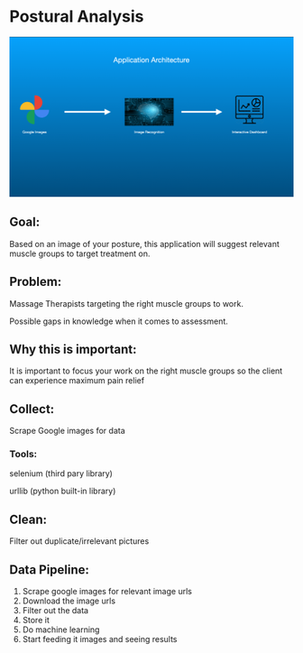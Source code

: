 # Postural Analysis

![app architechture](AppArchitecture.png)

## Goal:

Based on an image of your posture, this application will suggest relevant muscle groups to target treatment on.

## Problem:

Massage Therapists targeting the right muscle groups to work.

Possible gaps in knowledge when it comes to assessment.

## Why this is important:

It is important to focus your work on the right muscle groups so the client can experience maximum pain relief

## Collect:

Scrape Google images for data

### Tools:

selenium (third pary library)

urllib (python built-in library)

## Clean:

Filter out duplicate/irrelevant pictures

## Data Pipeline:

1. Scrape google images for relevant image urls
2. Download the image urls
3. Filter out the data
4. Store it
5. Do machine learning
6. Start feeding it images and seeing results
